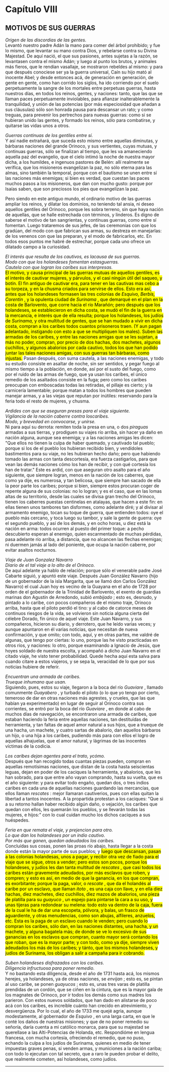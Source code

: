 # Capítulo VIII
## MOTIVOS DE SUS GUERRAS

_Origen de las discordias de las gentes._  
Levantó nuestro padre Adán la mano para comer del árbol prohibido; y fue lo mismo, que levantar su mano contra Dios, y rebelarse contra su Divina Majestad. De aquí nació, el que sus pasiones, antes sujetas a la razón, se levantasen contra el mismo Adán; y luego al punto los brutos, y animales más fieros, que le rendían vasallaje, se mostraron rebeldes al mismo: y para que después conociese ser ya la guerra universal, Caín su hijo mató al inocente Abel; y desde entonces acá, de generación en generación, de gente en gente, como han corrido los siglos, ha ido corriendo por el suelo perpetuamente la sangre de los mortales entre perpetuas guerras, hasta nuestros días, en todos los reinos, gentes, y naciones: tanto, que las que se llaman paces perpetuamente inviolables, para afianzar inalterablemente la tranquilidad, y unión de las potencias (por más especiosidad que añadan a sus cláusulas) sólo son honrada pausa para descansar un rato; y como treguas, para prevenir los pertrechos para nuevas guerras: como si se hubieran unido las gentes, y formado los reinos, sólo para combatirse, y quitarse las vidas unos a otros.

_Guerras continuas de los gentiles entre sí._  
Y así nadie extrañará, que suceda esto mismo entre aquellas diminutas, y bárbaras naciones del grande Orinoco, y sus vertientes, cuyas mutuas, y continuas guerras, sólo se finalizan al tiempo, que les va amaneciendo aquella paz del evangelio, que el cielo intimó la noche de nuestra mayor dicha, a los humildes, e ingenuos pastores de Belén: allí realmente se verifica, que los misioneros evangelizan la paz, no sólo eterna para las almas, sino también la temporal, porque con el bautismo se unen entre sí las naciones más enemigas; si bien es verdad, que cuestan las paces muchos pasos a los misioneros, que dan con mucho gusto: porque por Isaías saben, que son preciosos los pies que evangelizan la paz.

Pero siendo en este antiguo mundo, el ordinario motivo de las guerras ampliar los reinos, y dilatar los dominios, no teniendo tal ansia, ni deseo aquellos gentiles del Orinoco, porque les sobra terreno, sin que haya nación de aquellas, que se halle estrechada con términos, y linderos. Es digno de saberse el motivo de tan sangrientas, y contínuas guerras, como entre sí fomentan. Luego trataremos de sus jefes, de las ceremonias con que los gradúan, del modo con que fabrican sus armas, su destreza en manejarlas: de los venenos con que las preparan, y el modo de fabricarlos, etc. En todos esos puntos me habré de estrechar, porque cada uno ofrece un dilatado campo a la curiosidad.

_El interés que resulta de los cautivos, es lacausa de sus guerras._  
_Modo con que los holandeses fomentan estasguerras._  
_Cautela con que logran los caribes sus interpresas._  
<mark id="t2_cap8_c1" class="cita_conflicto">El motivo, y causa principal de las guerras mutuas de aquellos gentiles, es el interés de cautivar mujeres, y párvulos, y el casi ningún útil del saqueo, y botín. El fin antiguo de cautivar era, para tener en las cautivas mas cebo a su torpeza, y en la chusma criados para servirse de ellos. Esto era así, antes que los holandeses formasen las tres colonias de _Esquivo, Berbis, Corentin_ , y la opulenta ciudad de _Surinama_ , que demarqué en el plan en la costa de Barlovento, que corre hacia el río Marañón; pero después que los holandeses, se establecieron en dicha costa, se mudó el fin de la guerra en la mercancía, e interés que de ella resulta; porque los holandeses, los judíos de _Surinama,_ y otra multitud de gentes, que se han mudado a vivir en dicha costa, compran a los caribes todos cuantos prisoneros traen. (Y aun pagan adelantado, instigando con esto a que se multipliquen los males). Suben las armadas de los caribes, y entre las naciones amigas que se les sujetan, a más no poder, compran, por precio de dos hachas, dos machetes, algunos cuchillos, y algunos abalorios por cada cautivo, todos los que han podido juntar las tales naciones amigas, con sus guerras tan bárbaras, como injustas.</mark> Pasan después, con suma cautela, a las naciones enemigas, y todo su estudio consiste en asaltar de noche, sin ser sentidos, y pegar fuego al mismo tiempo a la población, en donde, así por el susto del fuego, como por el ruido de las armas de fuego, que ya usan los caribes, el único remedio de los asaltados consiste en la fuga; pero como los caribes preocupan con emboscadas todas las retiradas, el pillaje es cierto; y la carnicería lamentable; porque matan a todos los hombres que pueden manejar armas, y a las viejas que reputan por inútiles: reservando para la feria todo el resto de mujeres, y chusma.

_Ardides con que se aseguran presas para el viaje siguiente._  
_Vigilancia de la nación caberre contra loscaribes._  
_Modo, y brevedad en convocarse, y unirse._  
Ni para aquí su derrota: remiten toda la presa en una, o dos _piraguas_ armadas a sus tierras, y prodiguen su viajes río arriba, sin hacer ya daño en nación alguna, aunque sea enemiga; y a las naciones amigas les dicen: "Que ellos no tienen la culpa de haber quemado, y cautivado tal pueblo; porque si los de el pueblo los hubieran recibido bien, y vendídoles bastimentos para su viaje, no les hubieran hecho daño; pero que habiendo tomado las armas con tanta descortesía, era fuerza castigarlos, para que vean las demás naciones cómo los han de recibir, y con qué cortesía los han de tratar." Este es ardid, con que aseguran otro asalto para el año siguiente, que siempre logran, menos en la nación de los caberres, que como ya dije, es numerosa, y tan belicosa, que siempre han sacado de ella la peor parte los caribes; porque si bien, siempre estos procuran coger de repente alguna de sus colonias: no lo logran; y es el caso, que en las lomas altas de su territorio, desde las cuales se divisa gran trecho del Orinoco, tienen los caberres puestas centinelas en atalayas, que hacen a este fin: en ellas tienen unos tambores tan disformes, como adelante diré; y al divisar al armamento enemigo, tocan su toque de guerra, que entienden todos: oye el pueblo más cercano, y toca luego su tambor, y sale la gente de guerra: oye el segundo pueblo, y así de los demás, y en ocho horas, u diez está la nación en arma: todos ocurren al puesto del primer toque: a pecho descubierto esperan al enemigo, quien escarmentado de muchas pérdidas, pasa adelante río arriba, a distancia, que no alcancen las flechas enemigas; ni duermen jamás al lado del poniente, que ocupa la nación caberre, por evitar asaltos nocturnos.

_Viaje de Juan Gonzalez Navarro_  
_Diario de el tal viaje a lo alto de el Orínoco._  
De aquí adelante ya hablo de relación; porque sólo el venerable padre José Cabarte siguió, y apuntó este viaje. Después Juan González Navarro (hijo de un gobernador de la isla Margarita, que se llamó don Carlos González Navarro) el cual Juan hoy es vecino de la Guayana en el año de 1728 por orden de el gobernador de la Trinidad de Barlovento, el exento de guardias marinas don Agustín de Arredondo, subió _embijado_ ; esto es, desnudo, y pintado a lo caribe, con pocos compañeros de el mismo traje, Orinoco arriba, hasta que el piloto perdió el tino: y al cabo de catorce meses de continuos riesgos de la vida, se volvieron sin noticia alguna cierta del célebre Dorado, fin único de aquel viaje. Este Juan Navarro, y sus compañeros, hicieron su diario, y derrotero, que he leído varias veces; y aunque apuntaron en él varias noticias, que necesitan de nueva confirmación, y que omito; con todo, aquí, y en otras partes, me valdré de algunas, que tengo por ciertas: lo uno, porque las he visto practicadas en otros ríos, y naciones: lo otro, porque examinando a Ignacio de Jesús, que hoyes soldado de nuestra escolta, y acompañó a dicho Juan Navarro en el citado viaje, he visto tener probabilidad. Quede hecha aquí esta salva para cuando citare a estos viajeros, y se sepa la, veracidad de lo que por sus noticias hubiere de referir.

_Encuentran una armada de caribes._  
_Trueque inhumano que usan._  
Siguiendo, pues, estos su viaje, llegaron a la boca del río _Guaviare_ , llamado comunmente _Guayabero_ , y turbado el piloto (o lo que yo tengo por cierto, temeroso de dar en otras naciones más agrestes, y crueles, que las que habían ya experimentado) en lugar de seguir al Orinoco contra sus corrientes, se entró por la boca del río _Guaviare_ , en donde al cabo de muchos días de navegación, se encontraron una armada de caribes, que estaban haciendo la feria entre aquellas naciones, tan destituídas de herramienta, y tan faltas de aquel amor natural a sus hijos, que a trueque de una hacha, un machete, y cuatro sartas de abalorio, dan aquellos bárbaros un hijo, o una hija a los caribes, pudiendo más para con ellos el logro de aquellas alhajuelas, que el amor natural, y lágrimas de las inocentes víctimas de la codicia.

_Los caribes dejan agentes para el trato, ycómo._  
Después que han recogido todas cuantas piezas pueden, compran en aquellas remotísimas naciones, que distan de la costa hasta seiscientas leguas, dejan en poder de los caciques la herramienta, y abalorios, que les han sobrado, para que entre año vayan comprando, hasta su vuelta, que es el año siguiente: y para evitar todo engaño, quedan dos, o tres indios caribes en cada una de aquellas naciones guardando las mercancías, que ellos llaman _rescates_ : mejor llamaran cautiverios, pues con ellas quitan la libertad a tantos inocentes. A la propartida protestan a los caciques: "Que si a su retorno hallan haber recibido algún daño, o vejación, los caribes que quedan con ellos, les quemarán los pueblos, y se llevarán todas las mujeres, e hijos:" con lo cual cuidan mucho los dichos caciques a sus huéspedes.

_Feria en que remata el viaje, y prejencion para otro._  
_Lo que dan los holandeses por un indio cautivo._  
_Por más que ganen, quedan adeudados los caribes._  
Concluídas sus cosas, ponen las proas río abajo, hasta llegar a la costa donde están la mayor parte de sus pueblos; y <mark id="t2_cap8_c2" class="cita_comercio">luego que descansan, pasan a las colonias holandesas, unos a pagar, y recibir otra vez de fiado para el viaje que se sigue, otros a vender; pero estos son pocos, porque los holandeses, y judíos les dan tanta multitud de _rescates_ , que casi todos los caribes están gravemente adeudados, por más esclavos que roben, y compren; y esto es así, en medio de que la ganancia, en los que compran, es exorbitante; porque la paga, valor, o _rescate_ , que da el holandés al caribe por un esclavo, que llaman _itoto_ , es una caja con llave, y en ella diez hachas, diez machetes, diez cuchillos, diez mazos de abalorios, una pieza de platilla para su _guayuco_ , un espejo para pintarse la cara a su uso, y unas tijeras para redondear su melena: todo esto va dentro de la caja, fuera de la cual le ha de dar una escopeta, pólvora, y balas, un frasco de aguardiente, y otras menudencias, como son abujas, alfileres, anzuelos, etc. Esta es la paga de un esclavo cuando le venden; pero cuando lo compran los caribes, sólo dan, en las naciones distantes, una hacha, y un machete, y alguna bagatela más; de donde se ve lo excesivo de sus ganancias en los esclavos que compran, cuanto mayor será contando los que roban, que es la mayor parte; y con todo, como ya dije, siempre viven adeudados los más de los caribes; y tánto, que los mismos holandeses, y judíos de Surinama, los obligan a salir a campaña para ir cobrando.

_Suben holandeses disfrazados con los caribes._  
_Diligencia infructuosa para poner remedio._  
Y no bastando esta diligencia, desde el año de 1731 hasta acá, los mismos herejes, ya holandeses, ya de otras naciones, se _envijan_ ; esto es, se pintan al uso caribe, se ponen _guayucos_ ; esto es, unas tres varas de platilla prendidas de un cordón, que se ciñen en la cintura, que es la mayor gala de los magnates de Orinoco, por ir todos los demás como sus madres los parieron. Con estos nuevos soldados, que han dado en alistarse de poco acá con los caribes, es increíble cuánto han crecido en atrevimiento, y desvergüenza.</mark> Por lo cual, el año de 1733 me quejé agria, aunque modestamente, al gobernador de _Esquivo_ , en una larga carta, en que le conté los daños de nuestras misiones; y que de no poner remedio su señoría, daría cuenta a mi católico monarca, para que su majestad se querellase a las Alti-Potencias de Holanda, etc. Respondióme en lengua francesa, con mucha cortesía, ofreciendo el remedio, que no puso, echando la culpa a los judíos de Surinama, quienes en medio de tener impuestas graves penas, si venden armas, y municiones a la nación cariba; con todo lo ejecutan con tal secreto, que a raro le pueden probar el delito, que realmente cometen, así holandeses, como judíos.

* * *
